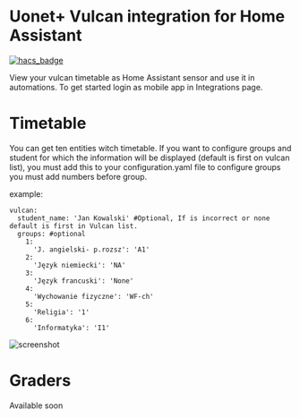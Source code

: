 # Uonet+ Vulcan integration for Home Assistant

[![hacs_badge](https://img.shields.io/badge/HACS-Custom-orange.svg)](https://github.com/custom-components/hacs)

View your vulcan timetable as Home Assistant sensor and use it in automations. To get started login as mobile app in Integrations page.

# Timetable
You can get ten entities witch timetable. 
If you want to configure groups and student for which the information will be displayed (default is first on vulcan list), you must add this to your configuration.yaml file to configure groups you must add numbers before group.  
  
example:
```
vulcan:
  student_name: 'Jan Kowalski' #Optional, If is incorrect or none default is first in Vulcan list.
  groups: #optional
    1:
      'J. angielski- p.rozsz': 'A1'
    2:
      'Język niemiecki': 'NA'
    3:
      'Język francuski': 'None' 
    4:
      'Wychowanie fizyczne': 'WF-ch'
    5:
      'Religia': '1'
    6:
      'Informatyka': 'I1'
```  
![screenshot](https://raw.githubusercontent.com/Czapla-dev/hassio-doc/master/images/Screenshot_2020-09-14-06-03-19-820_io.homeassistant.companion.android.jpg)

# Graders
Available soon
